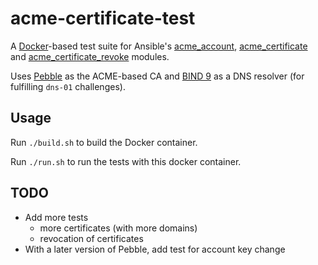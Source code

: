 # acme-certificate-test

A [Docker](https://en.wikipedia.org/wiki/Docker_(software))-based test suite for Ansible's [acme_account](https://docs.ansible.com/ansible/devel/modules/acme_account_module.html), [acme_certificate](https://docs.ansible.com/ansible/devel/modules/acme_certificate_module.html) and [acme_certificate_revoke](https://docs.ansible.com/ansible/devel/modules/acme_certificate_revoke_module.html) modules.

Uses [Pebble](https://github.com/letsencrypt/Pebble) as the ACME-based CA and [BIND 9](https://www.isc.org/downloads/bind/) as a DNS resolver (for fulfilling `dns-01` challenges).

## Usage

Run `./build.sh` to build the Docker container.

Run `./run.sh` to run the tests with this docker container.

## TODO

- Add more tests
  - more certificates (with more domains)
  - revocation of certificates
- With a later version of Pebble, add test for account key change
